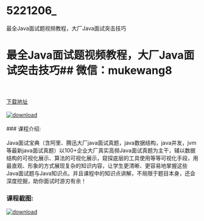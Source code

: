 # 5221206_
最全Java面试题视频教程，大厂Java面试突击技巧
# 最全Java面试题视频教程，大厂Java面试突击技巧## 微信：mukewang8
<br/></br>[下载地址](http://www.36tz.cn/article/5221206 "下载地址")
<br/></br>[![download](http://36tz.cn/muke_img/2021_09_1-52-300x156.png "下载地址")](http://www.36tz.cn/article/5221206 "下载地址")
<br/></br>### 课程介绍:<br/></br>Java面试宝典（含阿里、腾迅大厂java面试真题，java数据结构，java并发，jvm等最新java面试真题）以100+企业大厂真实高频Java面试真题为主干，辅以数据结构的可视化展示、算法的可视化展示，窥探底层的工具使用等等可视化手段，用最直观、形象的方式展现复杂的知识内容，让学生更清晰、更容易地掌握这些Java面试题与Java知识点。并且课程中的知识点讲解，不局限于题目本身，还会深度挖掘，助你面试时游刃有余！

### 课程截图:
[![download](http://36tz.cn/muke_img/2021_09_2-50.png "下载地址")](http://www.36tz.cn/article/5221206 "下载地址")
